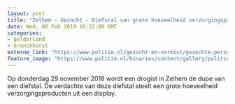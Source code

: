 ```yaml
---
layout: post
title: "Zelhem - Gezocht - Diefstal van grote hoeveelheid verzorgingsproducten"
date: Wed, 06 Feb 2019 16:22:00 GMT
categories: 
- gelderland 
- bronckhorst 
externe_link: "https://www.politie.nl/gezocht-en-vermist/gezochte-personen/2019/februari/gld/diefstal-grote-hoeveelheid-verzorgingsproducten.html"
feature_image: "https://www.politie.nl/binaries/content/gallery/politie/gezocht/verdachten/2019/februari/02-on/2018544520-1.jpg"
---
```


Op donderdag 29 november 2018 wordt een drogist in Zelhem de dupe van een diefstal. De verdachte van deze diefstal steelt een grote hoeveelheid verzorgingsproducten uit een display.
